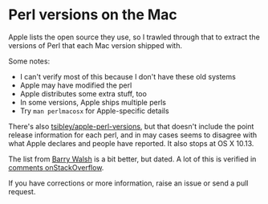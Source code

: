 # Perl versions on the Mac

Apple lists the open source they use, so I trawled through that to
extract the versions of Perl that each Mac version shipped with.

Some notes:

* I can't verify most of this because I don't have these old systems
* Apple may have modified the perl
* Apple distributes some extra stuff, too
* In some versions, Apple ships multiple perls
* Try `man perlmacosx` for Apple-specific details

There's also
[tsibley/apple-perl-versions](https://github.com/tsibley/apple-perl-versions),
but that doesn't include the point release information for
each perl, and in may cases seems to disagree with what Apple declares
and people have reported. It also stops at OS X 10.13.

The list from
[Barry Walsh](https://transfixedbutnotdead.com/2010/02/03/perl-and-mac-os-x-versions/) is a bit better, but dated. A lot of this is verified in
[comments onStackOverflow](https://stackoverflow.com/questions/2092944/how-can-i-find-out-which-perl-version-was-available-on-older-mac-os-x-versions).

If you have corrections or more information, raise an issue or send a
pull request.
